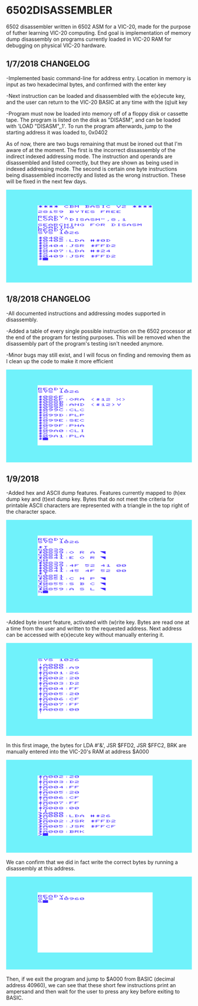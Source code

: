 # 6502DISASSEMBLER

6502 disassembler written in 6502 ASM for a VIC-20, made for the purpose of futher learning VIC-20 computing. End goal is implementation of memory dump disassembly on programs currently loaded in VIC-20 RAM for debugging on physical VIC-20 hardware.

## 1/7/2018 CHANGELOG

-Implemented basic command-line for address entry. Location in memory is input as two hexadecimal bytes, and confirmed with the enter key

-Next instruction can be loaded and disassembled with the e(x)ecute key, and the user can return to the VIC-20 BASIC at any time with the (q)uit key

-Program must now be loaded into memory off of a floppy disk or cassette tape. The program is listed on the disk as "DISASM", and can be loaded with 'LOAD "DISASM",<drive number>,1'. To run the program afterwards, jump to the starting address it was loaded to, 0x0402

As of now, there are two bugs remaining that must be ironed out that I'm aware of at the moment. The first is the incorrect dissassembly of the indirect indexed addressing mode. The instruction and operands are disassembled and listed correctly, but they are shown as being used in indexed addressing mode. The second is certain one byte instructions being disassembled incorrectly and listed as the wrong instruction. These will be fixed in the next few days. 

![Screenshot](images/6502disasm_start.png)

## 1/8/2018 CHANGELOG

-All documented instructions and addressing modes supported in disassembly.

-Added a table of every single possible instruction on the 6502 processor at the end of the program for testing purposes. This will be removed when the disassembly part of the program's testing isn't needed anymore.

-Minor bugs may still exist, and I will focus on finding and removing them as I clean up the code to make it more efficient

![Screenshot](images/6502disasm_addressing_modes.png)

## 1/9/2018

-Added hex and ASCII dump features. Features currently mapped to (h)ex dump key and (t)ext dump key. Bytes that do not meet the criteria for printable ASCII characters are represented with a triangle in the top right of the character space. 

![Screenshot](images/6502disasm_hex_ascii_dump.png)


-Added byte insert feature, activated with (w)rite key. Bytes are read one at a time from the user and written to the requested address. Next address can be accessed with e(x)ecute key without manually entering it. 

![Screenshot](images/6502disasm_byte_insert_1.png)

In this first image, the bytes for LDA #'&', JSR $FFD2, JSR $FFC2, BRK are manually entered into the VIC-20's RAM at address $A000

![Screenshot](images/6502disasm_byte_insert_2.png)

We can confirm that we did in fact write the correct bytes by running a disassembly at this address. 

![Screenshot](images/6502disasm_byte_insert_3.png)

Then, if we exit the program and jump to $A000 from BASIC (decimal address 40960), we can see that these short few instructions print an ampersand and then wait for the user to press any key before exiting to BASIC. 
